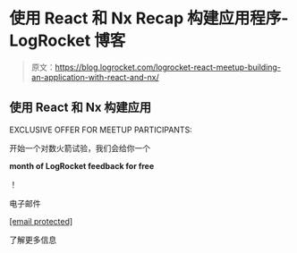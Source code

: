 # 使用 React 和 Nx Recap 构建应用程序- LogRocket 博客

> 原文：<https://blog.logrocket.com/logrocket-react-meetup-building-an-application-with-react-and-nx/>

## 使用 React 和 Nx 构建应用

EXCLUSIVE OFFER FOR MEETUP PARTICIPANTS:

开始一个对数火箭试验，我们会给你一个

**month of LogRocket feedback for free**

！

电子邮件

[[email protected]](/cdn-cgi/l/email-protection)

了解更多信息